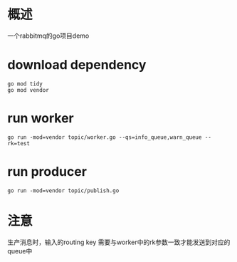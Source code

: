 # 概述
一个rabbitmq的go项目demo

# download dependency
```
go mod tidy
go mod vendor
```

# run worker
```
go run -mod=vendor topic/worker.go --qs=info_queue,warn_queue --rk=test
```

# run producer
```
go run -mod=vendor topic/publish.go
```

# 注意

生产消息时，输入的routing key 需要与worker中的rk参数一致才能发送到对应的queue中